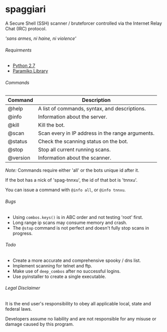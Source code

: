 # spaggiari
A Secure Shell (SSH) scanner / bruteforcer controlled via the Internet Relay Chat (IRC) protocol.

*'sans armes, ni haine, ni violence'*

###### Requirments
 - [Python 2.7](http://www.python.org/)
 - [Paramiko Library](http://www.paramiko.org/)
 
###### Commands
| Command | Description |
| --- | --- |
| @help | A list of commands, syntax, and descriptions. |
| @info | Information about the server. |
| @kill | Kill the bot. |
| @scan | Scan every in IP address in the range arguments. |
| @status | Check the scanning status on the bot. |
| @stop | Stop all current running scans. |
| @version | Information about the scanner. |

*Note:* Commands require either 'all' or the bots unique id after it.

If the bot has a nick of 'spag-tnnxu', the id of that bot is 'tnnxu'.

You can issue a command with `@info all`, or `@info tnnxu`.

###### Bugs
- Using `combos.keys()` is in ABC order and not testing 'root' first.
- Long range ip scans may consume memory and crash.
- The `@stop` command is not perfect and doesn't fully stop scans in progress.
 
###### Todo
- Create a more accurate and comprehensive spooky / dns list.
- Implement scanning for telnet and ftp.
- Make use of `deep_combos` after no successful logins.
- Use pyinstaller to create a single executable.

###### Legal Disclaimer
It is the end user's responsibility to obey all applicable local, state and federal laws.

Developers assume no liability and are not responsible for any misuse or damage caused by this program.
